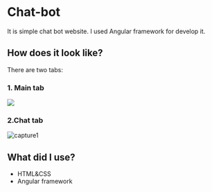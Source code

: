 # Chat-bot
It is simple chat bot website. I used Angular framework for develop it.

## How does it look like?
There are two tabs:  
  ### 1. Main tab
  ![](https://user-images.githubusercontent.com/24542102/40579246-daf8a146-612b-11e8-9646-d17761b564e6.PNG)

  ### 2.Chat tab
  ![capture1](https://user-images.githubusercontent.com/24542102/40579247-db1a7758-612b-11e8-9ea8-7ab3a6c85811.PNG)

## What did I use?
* HTML&CSS
* Angular framework
